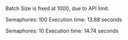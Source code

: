 Batch Size is fixed at 1000, due to API limit.

Semaphores: 100
Execution time: 13.88 seconds

Semaphores: 10
Execution time: 14.74 seconds

